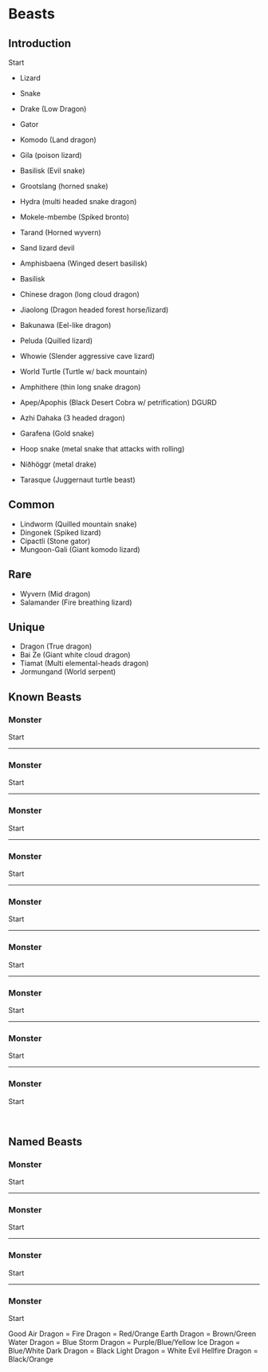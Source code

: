 # Beasts

## Introduction

Start

- Lizard
- Snake



- Drake (Low Dragon)
- Gator
- Komodo (Land dragon)
- Gila (poison lizard)
- Basilisk (Evil snake)
- Grootslang (horned snake)
- Hydra (multi headed snake dragon)
- Mokele-mbembe (Spiked bronto)
- Tarand (Horned wyvern)
- Sand lizard devil
- Amphisbaena (Winged desert basilisk)
- Basilisk

- Chinese dragon (long cloud dragon)
- Jiaolong (Dragon headed forest horse/lizard)

- Bakunawa (Eel-like dragon)

- Peluda (Quilled lizard)
- Whowie (Slender aggressive cave lizard)
- World Turtle (Turtle w/ back mountain)
- Amphithere (thin long snake dragon)
- Apep/Apophis (Black Desert Cobra w/ petrification) DGURD
- Azhi Dahaka (3 headed dragon)
- Garafena (Gold snake)
- Hoop snake (metal snake that attacks with rolling)
- Níðhöggr (metal drake)
- Tarasque (Juggernaut turtle beast)


## Common
- Lindworm (Quilled mountain snake)
- Dingonek (Spiked lizard)
- Cipactli (Stone gator)
- Mungoon-Gali (Giant komodo lizard)

## Rare
- Wyvern (Mid dragon)
- Salamander (Fire breathing lizard)

## Unique
- Dragon (True dragon)
- Bai Ze (Giant white cloud dragon)
- Tiamat (Multi elemental-heads dragon)
- Jormungand (World serpent)

## Known Beasts

### Monster
Start

---

### Monster
Start

---

### Monster
Start

---

### Monster
Start

---

### Monster
Start

---

### Monster
Start

---

### Monster
Start

---

### Monster
Start

---

### Monster
Start


<br/>


## Named Beasts


### Monster
Start

---

### Monster
Start

---

### Monster
Start

---

### Monster
Start

Good Air Dragon = 
Fire Dragon =  Red/Orange
Earth Dragon =  Brown/Green
Water Dragon =  Blue
Storm Dragon =  Purple/Blue/Yellow
Ice Dragon =  Blue/White
Dark Dragon =  Black
Light Dragon =  White
Evil Hellfire Dragon = Black/Orange